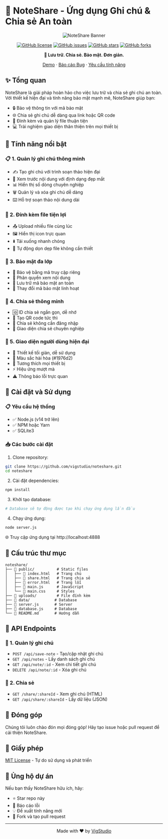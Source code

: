 # 📝 NoteShare - Ứng dụng Ghi chú & Chia sẻ An toàn

<div align="center">

![NoteShare Banner](https://img.shields.io/badge/NoteShare-Your%20Secure%20Notes-1976d2?style=for-the-badge&logo=notepad&logoColor=white)

[![GitHub license](https://img.shields.io/github/license/vigstudio/noteshare)](https://github.com/vigstudio/noteshare/blob/main/LICENSE)
[![GitHub issues](https://img.shields.io/github/issues/vigstudio/noteshare)](https://github.com/vigstudio/noteshare/issues)
[![GitHub stars](https://img.shields.io/github/stars/vigstudio/noteshare)](https://github.com/vigstudio/noteshare/stargazers)
[![GitHub forks](https://img.shields.io/github/forks/vigstudio/noteshare)](https://github.com/vigstudio/noteshare/network)

**🚀 Lưu trữ. Chia sẻ. Bảo mật. Đơn giản.**

[Demo](https://noteshare.nghiane.com) · [Báo cáo Bug](https://github.com/vigstudio/noteshare/issues) · [Yêu cầu tính năng](https://github.com/vigstudio/noteshare/issues)

</div>

## ✨ Tổng quan

NoteShare là giải pháp hoàn hảo cho việc lưu trữ và chia sẻ ghi chú an toàn. Với thiết kế hiện đại và tính năng bảo mật mạnh mẽ, NoteShare giúp bạn:

- 🔒 Bảo vệ thông tin với mã bảo mật
- 🌐 Chia sẻ ghi chú dễ dàng qua link hoặc QR code
- 📎 Đính kèm và quản lý file thuận tiện
- 💻 Trải nghiệm giao diện thân thiện trên mọi thiết bị

## 🎯 Tính năng nổi bật

### 📋 1. Quản lý ghi chú thông minh

- ✍️ Tạo ghi chú với trình soạn thảo hiện đại
- 👀 Xem trước nội dung với định dạng đẹp mắt
- 📊 Hiển thị số dòng chuyên nghiệp
- 🗑️ Quản lý và xóa ghi chú dễ dàng
- ⌨️ Hỗ trợ soạn thảo nội dung dài

### 📁 2. Đính kèm file tiện lợi

- 📤 Upload nhiều file cùng lúc
- 🖼️ Hiển thị icon trực quan
- ⬇️ Tải xuống nhanh chóng
- 🧹 Tự động dọn dẹp file không cần thiết

### 🔐 3. Bảo mật đa lớp

- 🔑 Bảo vệ bằng mã truy cập riêng
- 👤 Phân quyền xem nội dung
- 💾 Lưu trữ mã bảo mật an toàn
- 🔄 Thay đổi mã bảo mật linh hoạt

### 🔗 4. Chia sẻ thông minh

- 🆔 ID chia sẻ ngắn gọn, dễ nhớ
- 📱 Tạo QR code tức thì
- 👥 Chia sẻ không cần đăng nhập
- 🎨 Giao diện chia sẻ chuyên nghiệp

### 🎨 5. Giao diện người dùng hiện đại

- 🎯 Thiết kế tối giản, dễ sử dụng
- 🎨 Màu sắc hài hòa (#1976d2)
- 📱 Tương thích mọi thiết bị
- ⚡ Hiệu ứng mượt mà
- ⚠️ Thông báo lỗi trực quan

## 🚀 Cài đặt và Sử dụng

### 📋 Yêu cầu hệ thống

- ✅ Node.js (v14 trở lên)
- ✅ NPM hoặc Yarn
- ✅ SQLite3

### 📥 Các bước cài đặt

1. Clone repository:

```bash
git clone https://github.com/vigstudio/noteshare.git
cd noteshare
```

2. Cài đặt dependencies:

```bash
npm install
```

3. Khởi tạo database:

```bash
# Database sẽ tự động được tạo khi chạy ứng dụng lần đầu
```

4. Chạy ứng dụng:

```bash
node server.js
```

🌐 Truy cập ứng dụng tại http://localhost:4888

## 📂 Cấu trúc thư mục

```
noteshare/
├── 📁 public/          # Static files
│   ├── 📄 index.html   # Trang chủ
│   ├── 📄 share.html   # Trang chia sẻ
│   ├── 📄 error.html   # Trang lỗi
│   ├── 📄 main.js      # JavaScript
│   └── 📄 main.css     # Styles
├── 📁 uploads/         # File đính kèm
├── 📁 data/           # Database
├── 📄 server.js       # Server
├── 📄 database.js     # Database
└── 📄 README.md       # Hướng dẫn
```

## 🔌 API Endpoints

### 📝 1. Quản lý ghi chú

- `POST /api/save-note` - Tạo/cập nhật ghi chú
- `GET /api/notes` - Lấy danh sách ghi chú
- `GET /api/note/:id` - Xem chi tiết ghi chú
- `DELETE /api/note/:id` - Xóa ghi chú

### 🔗 2. Chia sẻ

- `GET /share/:shareId` - Xem ghi chú (HTML)
- `GET /api/share/:shareId` - Lấy dữ liệu (JSON)

## 🤝 Đóng góp

Chúng tôi luôn chào đón mọi đóng góp! Hãy tạo issue hoặc pull request để cải thiện NoteShare.

## 📜 Giấy phép

[MIT License](LICENSE) - Tự do sử dụng và phát triển

## 🌟 Ủng hộ dự án

Nếu bạn thấy NoteShare hữu ích, hãy:

- ⭐ Star repo này
- 🐛 Báo cáo lỗi
- 💡 Đề xuất tính năng mới
- 🔀 Fork và tạo pull request

---

<div align="center">
Made with ❤️ by <a href="https://github.com/vigstudio">VigStudio</a>
</div>
